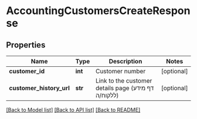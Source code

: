 # AccountingCustomersCreateResponse

## Properties
Name | Type | Description | Notes
------------ | ------------- | ------------- | -------------
**customer_id** | **int** | Customer number | [optional] 
**customer_history_url** | **str** | Link to the customer details page (דף מידע ללקוח/ה) | [optional] 

[[Back to Model list]](../README.md#documentation-for-models) [[Back to API list]](../README.md#documentation-for-api-endpoints) [[Back to README]](../README.md)

